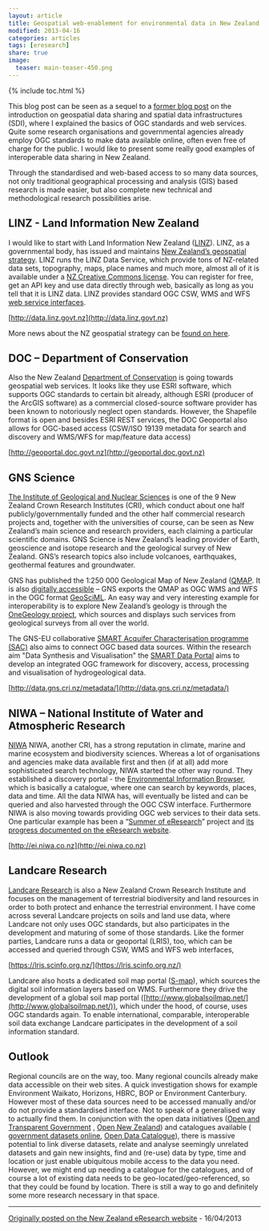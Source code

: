 ```yaml
---
layout: article
title: Geospatial web-enablement for environmental data in New Zealand
modified: 2013-04-16
categories: articles
tags: [eresearch]
share: true
image:
  teaser: main-teaser-450.png
---
```


{% include toc.html %}

This blog post can be seen as a sequel to a [former blog post](http://www.eresearch.org.nz/content/side-note-geospatial-data-sharing-and-spatial-data-infrastructures-sdi ) on the introduction on geospatial data sharing and spatial 
data infrastructures (SDI), where I explained the basics of OGC standards and web services. Quite some research 
organisations and governmental agencies already employ OGC standards to make data available online, often even 
free of charge for the public. I would like to present some really good examples of interoperable data sharing in New Zealand.

Through the standardised and web-based access to so many data sources, not only traditional geographical 
processing and analysis (GIS) based research is made easier, but also complete new technical and methodological 
research possibilities arise.

## LINZ - Land Information New Zealand

I would like to start with Land Information New Zealand ([LINZ](http://www.linz.govt.nz/about-linz)). LINZ, as a governmental body, has issued and 
maintains [New Zealand’s geospatial strategy](http://www.linz.govt.nz/about-linz/our-location-strategy/sdi-and-open-government-data-programme). LINZ runs the LINZ Data Service, which provide tons of NZ-related 
data sets, topography, maps, place names and much more, almost all of it is available under a 
[NZ Creative Commons license](https://creativecommons.org/licenses/by/3.0/nz/). You can register for free, get an API key and use data directly through web, 
basically as long as you tell that it is LINZ data. LINZ provides standard OGC CSW, WMS and WFS [web service interfaces](https://data.linz.govt.nz/p/web-services/).

[http://data.linz.govt.nz](http://data.linz.govt.nz)

More news about the NZ geospatial strategy can be [found on here](http://www.linz.govt.nz/about-linz/our-location-strategy/geospatial-strategy-and-work-programme).

## DOC – Department of Conservation

Also the New Zealand [Department of Conservation](http://www.doc.govt.nz/) is going towards geospatial web services. 
It looks like they use ESRI software, which supports OGC standards to certain bit already, although 
ESRI (producer of the ArcGIS software) as a commercial closed-source software provider has been known 
to notoriously neglect open standards. However, the Shapefile format is open and besides ESRI REST services, 
the DOC Geoportal also allows for OGC-based access (CSW/ISO 19139 metadata for search and 
discovery and WMS/WFS for map/feature data access)

[http://geoportal.doc.govt.nz](http://geoportal.doc.govt.nz)

## GNS Science

[The Institute of Geological and Nuclear Sciences](http://www.gns.cri.nz/) 
is one of the 9 New Zealand Crown Research Institutes (CRI), which conduct about one 
half publicly/governmentally funded and the other half commercial research projects and, 
together with the universities of course, can be seen as New Zealand’s main science and research 
providers, each claiming a particular scientific domains. GNS Science is New Zealand’s leading provider of Earth, 
geoscience and isotope research and the geological survey of New Zealand. GNS’s research topics also include volcanoes, 
earthquakes, geothermal features and groundwater.

GNS has published the 1:250 000 Geological Map of New Zealand ([QMAP](http://www.gns.cri.nz/Home/Our-Science/Earth-Science/Regional-Geology/Geological-Maps/1-250-000-Geological-Map-of-New-Zealand-QMAP). 
It is also [digitally accessible](http://www.gns.cri.nz/Home/Our-Science/Earth-Science/Regional-Geology/Geological-Maps/Geological-Information-Exchange) – 
GNS exports the QMAP as OGC WMS and WFS in the OGC format [GeoSciML](http://www.ogcnetwork.net/geosciml). 
An easy way and very interesting example for interoperability is to explore New Zealand’s geology is 
through the [OneGeology project](http://www.onegeology.org/home.html), which sources and displays such services from geological surveys from all over the world.

The GNS-EU collaborative [SMART Acquifer Characterisation programme (SAC)](http://www.gns.cri.nz/Home/Our-Science/Environment-and-Materials/Groundwater/Research/SMART-Aquifer-Characterisation) also aims 
to connect OGC based data sources. Within the research aim "Data Synthesis and Visualisation" the [SMART Data Portal](portal.smart-project.info) aims to develop an integrated OGC framework for discovery, access, processing and visualisation of hydrogeological data.

[http://data.gns.cri.nz/metadata/](http://data.gns.cri.nz/metadata/)

## NIWA – National Institute of Water and Atmospheric Research

[NIWA](http://www.niwa.co.nz/) NIWA, another CRI, has a strong reputation in climate, 
marine and marine ecosystem and biodiversity sciences.
Whereas a lot of organisations and agencies make data available first and then (if at all) add more 
sophisticated search technology, NIWA started the other way round. They established a discovery portal - 
the [Environmental Information Browser](http://ei.niwa.co.nz), which is basically a catalogue, where one can search by keywords, 
places, data and time. All the data NIWA has, will eventually be listed and can be queried and also harvested 
through the OGC CSW interface. Furthermore NIWA is also moving towards providing OGC web services to their data sets. 
One particular example has been a “[Summer of eResearch](http://www.eresearch.org.nz/soer-projects/sensor-observation-service)” 
project and [its progress documented on the eResearch website](http://www.eresearch.org.nz/content/sos-clidb-mid-term-we-got-data).

[http://ei.niwa.co.nz](http://ei.niwa.co.nz)

## Landcare Research

[Landcare Research](http://www.landcareresearch.co.nz/) is also a New Zealand Crown Research Institute and focuses on the management 
of terrestrial biodiversity and land resources in order to both protect and enhance the terrestrial 
environment. I have come across several Landcare projects on soils and land use data, where Landcare 
not only uses OGC standards, but also participates in the development and maturing of some of those standards. 
Like the former parties, Landcare runs a data or geoportal (LRIS), too, which can be accessed and 
queried through CSW, WMS and WFS web interfaces,

[https://lris.scinfo.org.nz/](https://lris.scinfo.org.nz/)

Landcare also hosts a dedicated soil map portal ([S-map](http://smap.landcareresearch.co.nz/home)), which sources the digital soil information 
layers based on WMS. Furthermore they drive the development of a global soil map portal ([http://www.globalsoilmap.net/](http://www.globalsoilmap.net/)), 
which under the hood, of course, uses OGC standards again. To enable international, comparable, interoperable soil 
data exchange Landcare participates in the development of a soil information standard.

## Outlook

Regional councils are on the way, too. Many regional councils already make data accessible on their web sites. 
A quick investigation shows for example Environment Waikato, Horizons, HBRC, BOP or Environment Canterbury. 
However most of these data sources need to be accessed manually and/or do not provide a standardised interface. 
Not to speak of a generalised way to actually find them. In conjunction with the open data initiatives 
([Open and Transparent Government](https://www.ict.govt.nz/programmes-and-initiatives/open-and-transparent-government/) , 
[Open New Zealand](https://wiki.open.org.nz/wiki/display/main)) and catalogues available (
[government datasets online](https://data.govt.nz/), 
[Open Data Catalogue](http://cat.open.org.nz/)), there is massive potential to link diverse datasets, relate and analyse seemingly 
unrelated datasets and gain new insights, find and (re-use) data by type, time and location or just 
enable ubiquitous mobile access to the data you need. However, we might end up needing a catalogue for 
the catalogues, and of course a lot of existing data needs to be geo-located/geo-referenced, so that they 
could be found by location. There is still a way to go and definitely some more research necessary in that space.

---

[Originally posted on the New Zealand eResearch website](http://live-eresearchnz.pantheon.io/content/geospatial-web-enablement-environmental-data-new-zealand) - 16/04/2013
